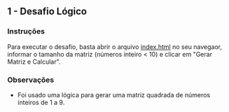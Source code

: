 ## 1 - Desafio Lógico

### Instruções
Para executar o desafio, basta abrir o arquivo [index.html](index.html)  no seu navegaor, informar o tamanho da matriz (números inteiro < 10) e clicar em "Gerar Matriz e Calcular".

### Observações
- Foi usado uma lógica para gerar uma matriz quadrada de números inteiros de 1 a 9.